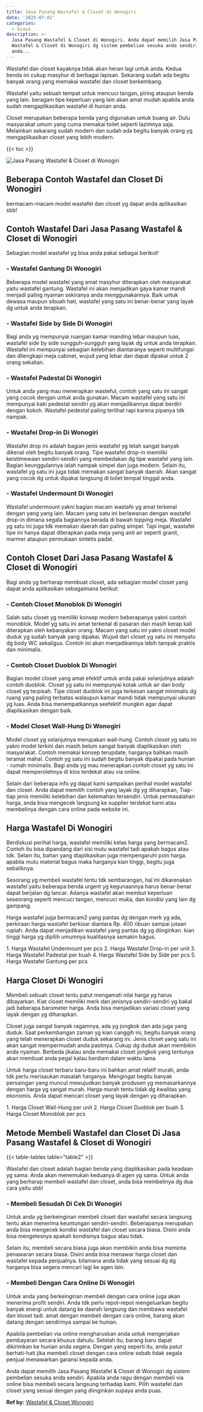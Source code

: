 ```yaml
---
title: Jasa Pasang Wastafel & Closet di Wonogiri
date: '2025-07-01'
categories:
  - biaya
description: >-
  Jasa Pasang Wastafel & Closet di Wonogiri. Anda dapat memilih Jasa Pasang
  Wastafel & Closet di Wonogiri dg sistem pembelian sesuka anda sendiri. Apabila
  anda...
---
```


Wastafel dan closet kayaknya tidak akan heran lagi untuk anda. Kedua benda ini cukup masyhur di berbagai lapisan. Sekarang sudah ada begitu banyak orang yang memakai wastafel dan closet berkembang.

Wastafel yaitu sebuah tempat untuk mencuci tangan, piring ataupun benda yang lain. beragam tipe keperluan yang lain akan amat mudah apabila anda sudah mengaplikasikan wastafel di hunian anda.

Closet merupakan beberapa benda yang digunakan untuk buang air. Dulu masyarakat umum yang cuma memakai toilet seperti lazimnya saja. Melainkan sekarang sudah modern dan sudah ada begitu banyak orang yg mengaplikasikan closet yang lebih modern.

{{< toc >}}

![Jasa Pasang Wastafel & Closet di Wonogiri](/images/wastafel-closet-murah41.png)

## Beberapa Contoh Wastafel dan Closet Di Wonogiri

bermacam-macam model wastafel dan closet yg dapat anda aplikasikan sbb!

## Contoh Wastafel Dari Jasa Pasang Wastafel & Closet di Wonogiri

Sebagian model wastafel yg bisa anda pakai sebagai berikut!

### \- Wastafel Gantung Di Wonogiri

Beberapa model wastafel yang amat masyhur diterapkan oleh masyarakat yaitu wastafel gantung. Wastafel ini akan menjadikan gaya kamar mandi menjadi paling nyaman sekiranya anda menggunakannya. Baik untuk dewasa maupun sibuah hati, wastafel yang satu ini benar-benar yang layak dg untuk anda terapkan.

### \- Wastafel Side by Side Di Wonogiri

Bagi anda yg mempunyai ruangan kamar manding lebar maupun luas, wastafel side by side sungguh-sungguh yang layak dg untuk anda terapkan. Wastafel ini mempunyai sebagian kelebihan diantaranya seperti multifungsi dan dilengkapi meja cabinet, wujud yang lebar dan dapat dipakai untuk 2 orang sekalian.

### \- Wastafel Padestal Di Wonogiri

Untuk anda yang mau menerapkan wasteful, contoh yang satu ini sangat yang cocok dengan untuk anda gunakan. Macam wastafel yang satu ini mempunyai kaki pedestal sendiri yg akan menjadikannya dapat berdiri dengan kokoh. Wastafel pedestal paling terlihat rapi karena pipanya tdk nampak.

### \- Wastafel Drop-in Di Wonogiri

Wastafel drop ini adalah bagian jenis wastafel yg telah sangat banyak dikenal oleh begitu banyak orang. Tipe wastafel drop-in memiliki keistimewaan sendiri-sendiri yang membedakan dg tipe wastafel yang lain. Bagian keunggulannya ialah nampak simpel dan juga modern. Selain itu, wastafel yg satu ini juga tidak memakan sangat banyak daerah. Akan sangat yang cocok dg untuk dipakai langsung di toilet tempat tinggal anda.

### \- Wastafel Undermount Di Wonogiri

Wastafel undermount yakni bagian macam wastafe yg amat terkenal dengan yang yang lain. Macam yang satu ini berlawanan dengan wastafel drop-in dimana segala bagiannya berada di bawah topping meja. Wastafel yg satu ini juga tdk memakan daerah dan paling simpel. Tapi ingat, wastafel tipe ini hanya dapat diterapkan pada meja yang anti air seperti granit, marmer ataupun permukaan sintetis padat.

## Contoh Closet Dari Jasa Pasang Wastafel & Closet di Wonogiri

Bagi anda yg berharap membuat closet, ada sebagian model closet yang dapat anda aplikasikan sebagaimana berikut:

### \- Contoh Closet Monoblok Di Wonogiri

Salah satu closet yg memiliki konsep modern beberapanya yakni contoh monoblok. Model yg satu ini amat terkenal di pasaran dan masih kerap kali diterapkan oleh kebanyakan orang. Macam yang satu ini yakni closet model duduk yg sudah banyak yang dipakai. Wujud dari closet yg satu ini menyatu dg body WC sekaligus. Contoh ini akan menjadikannya lebih tampak praktis dan minimalis.

### \- Contoh Closet Duoblok Di Wonogiri

Bagian model closet yang amat efektif untuk anda pakai selanjutnya adalah contoh duoblok. Closet yg satu ini mempunyai kotak untuk air dan body closet yg terpisah. Tipe closet duoblok ini juga terkesan sangat minimalis dg ruang yang paling terbatas walaupun kamar mandi tidak mempunyai ukuran yg luas. Anda bisa menempatkannya seefektif mungkin agar dapat diaplikasikan dengan baik.

### \- Model Closet Wall-Hung Di Wonogiri

Model closet yg selanjutnya merupakan wall-hung. Contoh closet yg satu ini yakni model terkini dan masih belum sangat banyak diaplikasikan oleh masyarakat. Contoh memakai konsep terupdate, harganya bahkan masih teramat mahal. Contoh yg satu ini sudah begitu banyak dipakai pada hunian - rumah minimalis. Bagi anda yg mau menerapkan contoh closet yg satu ini dapat memperolehnya di kios terdekat atau via online.

Selain dari beberapa info yg dapat kami sampaikan perihal model wastafel dan closet. Anda dapat memilih contoh yang layak dg yg diharapkan, Tiap-tiap jenis memiliki kelebihan dan kelemahan tersendiri. Untuk permasalahan harga, anda bisa mengecek langsung ke supplier terdekat kami atau membelinya dengan cara online pada website ini.

## Harga Wastafel Di Wonogiri

Berdiskusi perihal harga, wastafel memiliki kelas harga yang bermacam2. Contoh itu bisa dipandang dari sisi mutu wastafel tadi apakah bagus atau tdk. Selain itu, bahan yang diaplikasikan juga mempengaruhi poin harga. apabila mutu material bagus maka harganya kian tinggi, begitu juga sebaliknya.

Sesorang yg membeli wastafel tentu tdk sembarangan, hal ini dikarenakan wastafel yaitu beberapa benda urgent yg kegunaannya harus benar-benar dapat berjalan dg lancar. Adanya wastafel akan membut keperluan seseorang seperti mencuci tangan, mencuci muka, dan kondisi yang lain dg gampang.

Harga wastafel juga bermacam2 yang pantas dg dengan merk yg ada, perkiraan harga wastafel berkisar diantara Rp. 400 ribuan sampai jutaan rupiah. Anda dapat menjadikan wastafel yang pantas dg yg diinginkan. kian tinggi harga yg dipilih umumnya kualitasnya semakin bagus.

1\. Harga Wastafel Undermount per pcs 2. Harga Wastafel Drop-in per unit 3. Harga Wastafel Padestal per buah 4. Harga Wastafel Side by Side per pcs 5. Harga Wastafel Gantung per pcs

## Harga Closet Di Wonogiri

Membeli sebuah closet tentu patut mengamati nilai harga yg harus dibayarkan. Kiat closet memiliki merk dan jenisnya sendiri-sendiri yg bakal jadi beberapa barometer harga. Anda bisa menjadikan variasi closet yang layak dengan yg diharapkan.

Closet juga sangat banyak ragamnya, ada yg jongkok dan ada juga yang duduk. Saat perkembangan zaman yg kian canggih ini, begitu banyak orang yang telah menerapkan closet duduk sekarang ini. Jenis closet yang satu ini akan sangat mempermudah anda pastinya. Cukup dg duduk akan membikin anda nyaman. Berbeda jikalau anda memakai closet jongkok yang tentunya akan membuat anda pegal kalau berdiam dalam waktu lama.

Untuk harga closet terbaru baru-baru ini bahkan amat relatif murah, anda tdk perlu merisaukan masalah harganya. Mengingat begitu banyak persaingan yang muncul mewujudkan banyak produsen yg memasarkannya dengan harga yg sangat murah. Harga murah tentu tidak dg kwalitas yang ekonomis. Anda dapat mencari closet yang layak dengan yg diharapkan.

1\. Harga Closet Wall-Hung per unit 2. Harga Closet Duoblok per buah 3. Harga Closet Monoblok per pcs

## Metode Membeli Wastafel dan Closet Di Jasa Pasang Wastafel & Closet di Wonogiri

{{< table-tables table="table2" >}}

Wastafel dan closet adalah bagian benda yang diaplikasikan pada keadaan yg sama. Anda akan menemukan keduanya di agen yg sama. Untuk anda yang berharap membeli wastafel dan closet, anda bisa membelinya dg dua cara yaitu sbb!

### \- Membeli Sesudah Di Cek Di Wonogiri

Untuk anda yg berkeinginan membeli closet dan wastafel secara langsung tentu akan menerima keuntungan sendiri-sendiri. Beberapanya merupakan anda bisa mengecek kondisi wastafel dan closet secara biasa. Disini anda bisa mengetesnya apakah kondisinya bagus atau tidak.

Selain itu, membeli secara biasa juga akan membikin anda bisa meminta penawaran secara biasa. Disini anda bisa menawar harga closet dan wastafel kepada penjualnya. bilamana anda tidak yang sesuai dg dg harganya bisa segera mencari lagi ke agen lain.

### \- Membeli Dengan Cara Online Di Wonogiri

Untuk anda yang berkeinginan membeli dengan cara online juga akan menerima profit sendiri. Anda tdk perlu repot-repot mengeluarkan begitu banyak energi untuk datang ke daerah langsung dan membawa wastafel dan kloset tadi. amat dengan membeli dengan cara online, barang akan datang dengan sendirinya sampai ke hunian.

Apabila pembelian via online mengharuskan anda untuk mengerjakan pembayaran secara khusus dahulu. Setelah itu, barang baru dapat dikirimkan ke hunian anda segera. Dengan yang seperti itu, anda patut berhati-hati jika membeli closet dengan cara online sebab tidak segala penjual menawarkan garansi kepada anda.

Anda dapat memilih Jasa Pasang Wastafel & Closet di Wonogiri dg sistem pembelian sesuka anda sendiri. Apabila anda ragu dengan membeli via online bisa membeli secara langsung terhadap kami. Pilih wastafel dan closet yang sesuai dengan yang diinginkan supaya anda puas.

**Ref by:** [Wastafel & Closet Wonogiri](https://id.wikipedia.org/wiki/Wastafel)
